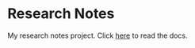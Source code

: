 # Research Notes

My research notes project. Click [here](http://research-notes.readthedocs.io/en/latest/) to read the docs.